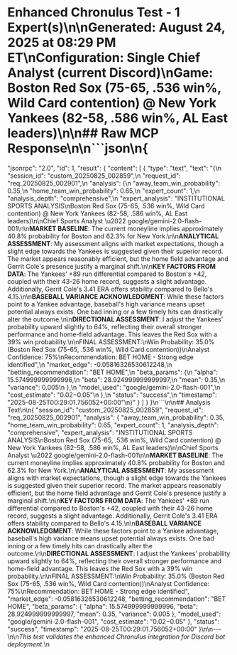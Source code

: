 # Enhanced Chronulus Test - 1 Expert(s)\n\n**Generated**: August 24, 2025 at 08:29 PM ET\n**Configuration**: Single Chief Analyst (current Discord)\n**Game**: Boston Red Sox (75-65, .536 win%, Wild Card contention) @ New York Yankees (82-58, .586 win%, AL East leaders)\n\n## Raw MCP Response\n\n```json\n{
  "jsonrpc": "2.0",
  "id": 1,
  "result": {
    "content": [
      {
        "type": "text",
        "text": "{\n  \"session_id\": \"custom_20250825_002859\",\n  \"request_id\": \"req_20250825_002901\",\n  \"analysis\": {\n    \"away_team_win_probability\": 0.35,\n    \"home_team_win_probability\": 0.65,\n    \"expert_count\": 1,\n    \"analysis_depth\": \"comprehensive\",\n    \"expert_analysis\": \"INSTITUTIONAL SPORTS ANALYSIS\\nBoston Red Sox (75-65, .536 win%, Wild Card contention) @ New York Yankees (82-58, .586 win%, AL East leaders)\\n\\nChief Sports Analyst \\u2022 google/gemini-2.0-flash-001\\n\\n**MARKET BASELINE**: The current moneyline implies approximately 40.8% probability for Boston and 62.3% for New York.\\n\\n**ANALYTICAL ASSESSMENT**: My assessment aligns with market expectations, though a slight edge towards the Yankees is suggested given their superior record. The market appears reasonably efficient, but the home field advantage and Gerrit Cole's presence justify a marginal shift.\\n\\n**KEY FACTORS FROM DATA**: The Yankees' +89 run differential compared to Boston's +42, coupled with their 43-26 home record, suggests a slight advantage. Additionally, Gerrit Cole's 3.41 ERA offers stability compared to Bello's 4.15.\\n\\n**BASEBALL VARIANCE ACKNOWLEDGMENT**: While these factors point to a Yankee advantage, baseball's high variance means upset potential always exists. One bad inning or a few timely hits can drastically alter the outcome.\\n\\n**DIRECTIONAL ASSESSMENT**: I adjust the Yankees' probability upward slightly to 64%, reflecting their overall stronger performance and home-field advantage. This leaves the Red Sox with a 39% win probability.\\n\\nFINAL ASSESSMENT:\\nWin Probability: 35.0% (Boston Red Sox (75-65, .536 win%, Wild Card contention))\\nAnalyst Confidence: 75%\\nRecommendation: BET HOME - Strong edge identified\",\n    \"market_edge\": -0.05816326530612248,\n    \"betting_recommendation\": \"BET HOME\",\n    \"beta_params\": {\n      \"alpha\": 15.574999999999996,\n      \"beta\": 28.924999999999997,\n      \"mean\": 0.35,\n      \"variance\": 0.005\n    },\n    \"model_used\": \"google/gemini-2.0-flash-001\",\n    \"cost_estimate\": \"$0.02-$0.05\"\n  },\n  \"status\": \"success\",\n  \"timestamp\": \"2025-08-25T00:29:01.756052+00:00\"\n}"
      }
    ]
  }
}\n```\n\n## Analysis Text\n\n{
  "session_id": "custom_20250825_002859",
  "request_id": "req_20250825_002901",
  "analysis": {
    "away_team_win_probability": 0.35,
    "home_team_win_probability": 0.65,
    "expert_count": 1,
    "analysis_depth": "comprehensive",
    "expert_analysis": "INSTITUTIONAL SPORTS ANALYSIS\nBoston Red Sox (75-65, .536 win%, Wild Card contention) @ New York Yankees (82-58, .586 win%, AL East leaders)\n\nChief Sports Analyst \u2022 google/gemini-2.0-flash-001\n\n**MARKET BASELINE**: The current moneyline implies approximately 40.8% probability for Boston and 62.3% for New York.\n\n**ANALYTICAL ASSESSMENT**: My assessment aligns with market expectations, though a slight edge towards the Yankees is suggested given their superior record. The market appears reasonably efficient, but the home field advantage and Gerrit Cole's presence justify a marginal shift.\n\n**KEY FACTORS FROM DATA**: The Yankees' +89 run differential compared to Boston's +42, coupled with their 43-26 home record, suggests a slight advantage. Additionally, Gerrit Cole's 3.41 ERA offers stability compared to Bello's 4.15.\n\n**BASEBALL VARIANCE ACKNOWLEDGMENT**: While these factors point to a Yankee advantage, baseball's high variance means upset potential always exists. One bad inning or a few timely hits can drastically alter the outcome.\n\n**DIRECTIONAL ASSESSMENT**: I adjust the Yankees' probability upward slightly to 64%, reflecting their overall stronger performance and home-field advantage. This leaves the Red Sox with a 39% win probability.\n\nFINAL ASSESSMENT:\nWin Probability: 35.0% (Boston Red Sox (75-65, .536 win%, Wild Card contention))\nAnalyst Confidence: 75%\nRecommendation: BET HOME - Strong edge identified",
    "market_edge": -0.05816326530612248,
    "betting_recommendation": "BET HOME",
    "beta_params": {
      "alpha": 15.574999999999996,
      "beta": 28.924999999999997,
      "mean": 0.35,
      "variance": 0.005
    },
    "model_used": "google/gemini-2.0-flash-001",
    "cost_estimate": "$0.02-$0.05"
  },
  "status": "success",
  "timestamp": "2025-08-25T00:29:01.756052+00:00"
}\n\n---\n\n*This test validates the enhanced Chronulus integration for Discord bot deployment.*\n